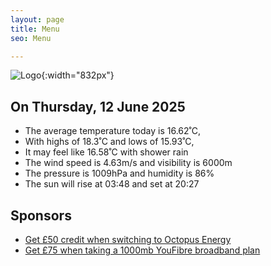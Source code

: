 ```yaml
---
layout: page
title: Menu
seo: Menu

---
```


![Logo](/images/logo.jpg){:width="832px"}

<!-- weather_marker starts -->
## On Thursday, 12 June 2025

- The average temperature today is 16.62˚C,
- With highs of 18.3˚C and lows of 15.93˚C,
- It may feel like 16.58˚C with shower rain
- The wind speed is 4.63m/s and visibility is 6000m
- The pressure is 1009hPa and humidity is 86%
- The sun will rise at 03:48 and set at 20:27

<!-- weather_marker ends -->

## Sponsors

- [Get £50 credit when switching to Octopus Energy](https://bit.ly/3oD1nnS)
- [Get £75 when taking a 1000mb YouFibre broadband plan](https://aklam.io/91zWhU?)
